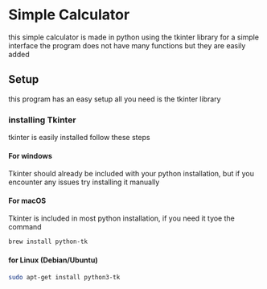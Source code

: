 # Simple Calculator
this simple calculator is made in python using
the tkinter library for a simple interface
the program does not have many functions but they are easily
added 

## Setup
this program has an easy setup all you need is the tkinter library

### installing Tkinter

tkinter is easily installed follow these steps

#### For windows

Tkinter should already be included with your python installation, but if you encounter any issues try installing it manually

#### For macOS
Tkinter is included in most python installation, if you need it tyoe the command
```bash
brew install python-tk
```
#### for Linux (Debian/Ubuntu)
```bash
sudo apt-get install python3-tk
```

